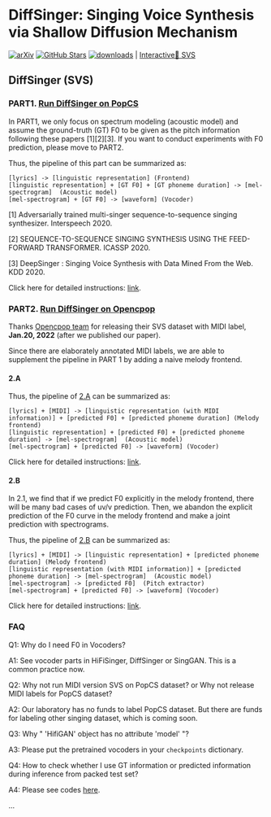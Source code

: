 # DiffSinger: Singing Voice Synthesis via Shallow Diffusion Mechanism
[![arXiv](https://img.shields.io/badge/arXiv-Paper-<COLOR>.svg)](https://arxiv.org/abs/2105.02446)
[![GitHub Stars](https://img.shields.io/github/stars/MoonInTheRiver/DiffSinger?style=social)](https://github.com/MoonInTheRiver/DiffSinger)
[![downloads](https://img.shields.io/github/downloads/MoonInTheRiver/DiffSinger/total.svg)](https://github.com/MoonInTheRiver/DiffSinger/releases)
 | [Interactive🤗 SVS](https://huggingface.co/spaces/Silentlin/DiffSinger)

## DiffSinger (SVS)

### PART1. [Run DiffSinger on PopCS](README-SVS-popcs.md)
In PART1, we only focus on spectrum modeling (acoustic model) and assume the ground-truth (GT) F0 to be given as the pitch information following these papers [1][2][3]. If you want to conduct experiments with F0 prediction, please move to PART2.

Thus, the pipeline of this part can be summarized as:

```
[lyrics] -> [linguistic representation] (Frontend)
[linguistic representation] + [GT F0] + [GT phoneme duration] -> [mel-spectrogram]  (Acoustic model)
[mel-spectrogram] + [GT F0] -> [waveform] (Vocoder)
```


[1] Adversarially trained multi-singer sequence-to-sequence singing synthesizer. Interspeech 2020.

[2] SEQUENCE-TO-SEQUENCE SINGING SYNTHESIS USING THE FEED-FORWARD TRANSFORMER. ICASSP 2020.

[3] DeepSinger : Singing Voice Synthesis with Data Mined From the Web. KDD 2020.

Click here for detailed instructions: [link](README-SVS-popcs.md).


### PART2. [Run DiffSinger on Opencpop](README-SVS-opencpop-cascade.md)
Thanks [Opencpop team](https://wenet.org.cn/opencpop/) for releasing their SVS dataset with MIDI label, **Jan.20, 2022** (after we published our paper).

Since there are elaborately annotated MIDI labels, we are able to supplement the pipeline in PART 1 by adding a naive melody frontend.

#### 2.A
Thus, the pipeline of [2.A](README-SVS-opencpop-cascade.md) can be summarized as:

```
[lyrics] + [MIDI] -> [linguistic representation (with MIDI information)] + [predicted F0] + [predicted phoneme duration] (Melody frontend)
[linguistic representation] + [predicted F0] + [predicted phoneme duration] -> [mel-spectrogram]  (Acoustic model)
[mel-spectrogram] + [predicted F0] -> [waveform] (Vocoder)
```

Click here for detailed instructions: [link](README-SVS-opencpop-cascade.md).

#### 2.B
In 2.1, we find that if we predict F0 explicitly in the melody frontend, there will be many bad cases of uv/v prediction. Then, we abandon the explicit prediction of the F0 curve in the melody frontend and make a joint prediction with spectrograms.

Thus, the pipeline of [2.B](README-SVS-opencpop-e2e.md) can be summarized as:
```
[lyrics] + [MIDI] -> [linguistic representation] + [predicted phoneme duration] (Melody frontend)
[linguistic representation (with MIDI information)] + [predicted phoneme duration] -> [mel-spectrogram]  (Acoustic model)
[mel-spectrogram] -> [predicted F0]  (Pitch extractor)
[mel-spectrogram] + [predicted F0] -> [waveform] (Vocoder)
```

Click here for detailed instructions: [link](README-SVS-opencpop-e2e.md).

### FAQ
Q1: Why do I need F0 in Vocoders?

A1: See vocoder parts in HiFiSinger, DiffSinger or SingGAN. This is a common practice now.

Q2: Why not run MIDI version SVS on PopCS dataset? or Why not release MIDI labels for PopCS dataset?

A2: Our laboratory has no funds to label PopCS dataset. But there are funds for labeling other singing dataset, which is coming soon.

Q3: Why " 'HifiGAN' object has no attribute 'model' "?

A3: Please put the pretrained vocoders in your `checkpoints` dictionary.

Q4: How to check whether I use GT information or predicted information during inference from packed test set?

A4: Please see codes [here](https://github.com/MoonInTheRiver/DiffSinger/blob/55e2f46068af6e69940a9f8f02d306c24a940cab/tasks/tts/fs2.py#L343).

...